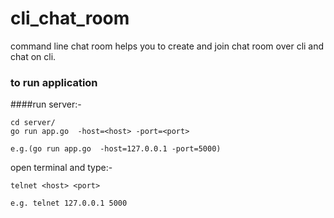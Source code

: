 # cli_chat_room
command line chat room helps you to create and join chat room over cli and chat on cli.

### to run application
####run server:-
```
cd server/
go run app.go  -host=<host> -port=<port>
	
e.g.(go run app.go  -host=127.0.0.1 -port=5000)

```
open terminal and type:-
```
telnet <host> <port>

e.g. telnet 127.0.0.1 5000
```